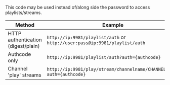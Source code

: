 This code may be used instead of/along side the password to access playlists/streams.

Method                                     | Example
-------------------------------------------|------------------------------------
HTTP authentication (digest/plain)         | ```http://ip:9981/playlist/auth``` or ```http://user:pass@ip:9981/playlist/auth```
Authcode only                              | ```http://ip:9981/playlist/auth?auth={authcode}```
Channel 'play' streams                     | ```http://ip:9981/play/stream/channelname/CHANNELNAME?auth={authcode}```
